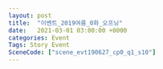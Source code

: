 ```yaml
---
layout: post
title:  "이벤트_2019여름_0화_오프닝"
date:   2021-03-01 03:00:00 +0000
categories: Event
Tags: Story Event
SceneCode: ["scene_evt190627_cp0_q1_s10"]
---
```

